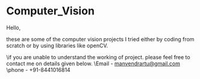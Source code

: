 # Computer_Vision
Hello,

these are some of the computer vision projects I tried either by coding from scratch or by using libraries like openCV.

\\if you are unable to understand the working of project. please feel free to contact me on details given below.
\\Email - manvendrartu@gmail.com
\\phone - +91-8441016814